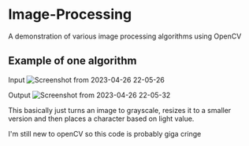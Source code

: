 # Image-Processing
A demonstration of various image processing algorithms using OpenCV

## Example of one algorithm

Input
![Screenshot from 2023-04-26 22-05-26](https://user-images.githubusercontent.com/58781463/234690979-d42815d3-1d7e-45c6-a8f7-f2b09f088341.png)

Output
![Screenshot from 2023-04-26 22-05-32](https://user-images.githubusercontent.com/58781463/234691073-867d56e9-9be5-4e90-b5c2-5d524a4919de.png)

This basically just turns an image to grayscale, resizes it to a smaller version and then places a character based on light value.


I'm still new to openCV so this code is probably giga cringe
